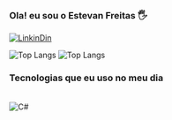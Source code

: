 
### Ola! eu sou o Estevan Freitas 🖐

[![LinkinDin](https://img.shields.io/badge/LinkedIn-0077B5?style=for-the-badge&logo=linkedin&logoColor=white)](https://www.linkedin.com/in/estevan-freitas-506294215/)

![Top Langs](https://github-readme-stats.vercel.app/api?username=anuraghazra&hide=contribs,prs)
![Top Langs](https://github-readme-stats.vercel.app/api/top-langs/?username=Estevanfs&hide_progress=true)

### Tecnologias que eu uso no meu dia 

<div style="display: inline_block"><br/>
 <img align="center" alt="C#" src="	https://img.shields.io/badge/C%23-239120?style=for-the-badge&logo=c-sharp&logoColor=white" />
</div>


